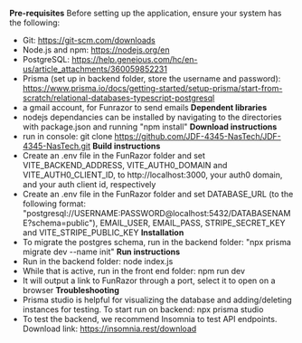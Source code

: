 **Pre-requisites**
Before setting up the application, ensure your system has the following:
 - Git: https://git-scm.com/downloads
 - Node.js and npm: https://nodejs.org/en
 - PostgreSQL: https://help.geneious.com/hc/en-us/article_attachments/360059852231
  - Prisma (set up in backend folder, store the username and password): https://www.prisma.io/docs/getting-started/setup-prisma/start-from-scratch/relational-databases-typescript-postgresql
 - a gmail account, for Funrazor to send emails
**Dependent libraries**
 - nodejs dependancies can be installed by navigating to the directories with package.json and running "npm install"
**Download instructions**
 - run in console: git clone https://github.com/JDF-4345-NasTech/JDF-4345-NasTech.git
**Build instructions**
 - Create an .env file in the FunRazor folder and set VITE_BACKEND_ADDRESS, VITE_AUTH0_DOMAIN and VITE_AUTH0_CLIENT_ID, to http://localhost:3000, your auth0 domain, and your auth client id, respectively
 - Create an .env file in the FunRazor folder and set DATABASE_URL (to the following format: "postgresql://USERNAME:PASSWORD@localhost:5432/DATABASENAME?schema=public"), EMAIL_USER, EMAIL_PASS, STRIPE_SECRET_KEY and VITE_STRIPE_PUBLIC_KEY
**Installation**
 - To migrate the postgres schema, run in the backend folder: "npx prisma migrate dev --name init"
**Run instructions**
 - Run in the backend folder: node index.js
 - While that is active, run in the front end folder: npm run dev
 - It will output a link to FunRazor through a port, select it to open on a browser
**Troubleshooting**
- Prisma studio is helpful for visualizing the database and adding/deleting instances for testing. To start run on backend: npx prisma studio
- To test the backend, we recommend Insomnia to test API endpoints. Download link: https://insomnia.rest/download
